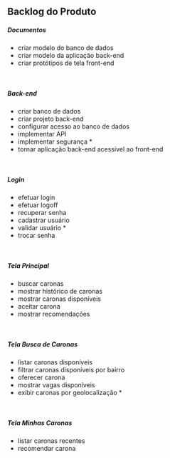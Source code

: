 Backlog do Produto
-----------

##### Documentos
- criar modelo do banco de dados
- criar modelo da aplicação back-end
- criar protótipos de tela front-end  
<br>

##### Back-end
- criar banco de dados
- criar projeto back-end
- configurar acesso ao banco de dados
- implementar API
- implementar segurança *
- tornar aplicação back-end acessível ao front-end  
<br>

##### Login
- efetuar login
- efetuar logoff
- recuperar senha
- cadastrar usuário
- validar usuário *
- trocar senha  
<br>

##### Tela Principal
- buscar caronas
- mostrar histórico de caronas
- mostrar caronas disponíveis
- aceitar carona
- mostrar recomendações  
<br>

##### Tela Busca de Caronas
- listar caronas disponíveis
- filtrar caronas disponíveis por bairro
- oferecer carona
- mostrar vagas disponíveis
- exibir caronas por geolocalização *  
<br>

##### Tela Minhas Caronas
- listar caronas recentes
- recomendar carona
